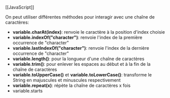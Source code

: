 [[JavaScript]]

On peut utiliser différentes méthodes pour interagir avec une chaîne de caractères:
- **variable.charAt(index)**: renvoie le caractère à la position d'index choisie
- **variable.indexOf("character")**: renvoie l'index de la première occurrence de "character"
- **variable.lastIndexOf("character")**: renvoie l'index de la dernière occurrence de "character"
- **variable.length()**: pour la longueur d'une chaîne de caractères
- **variable.trim()**: pour enlever les espaces au début et à la fin de la chaîne de caractères
- **variable.toUpperCase()** et **variable.toLowerCase()**: transforme le String en majuscules et minuscules respectivement
- **variable.repeat(x)**: répète la chaîne de caractères x fois
- variable.starts